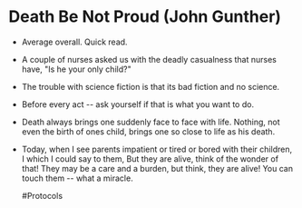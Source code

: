 # Death Be Not Proud (John Gunther)

- Average overall.  Quick read.

- A couple of nurses asked us with the deadly casualness that nurses have, "Is he your only child?"

- The trouble with science fiction is that its bad fiction and no science.

- Before every act -- ask yourself if that is what you want to do.

- Death always brings one suddenly face to face with life. Nothing, not even the birth of ones child, brings one so close to life as his death.

- Today, when I see parents impatient or tired or bored with their children, I which I could say to them, But they are alive, think of the wonder of that!  They may be a care and a burden, but think, they are alive! You can touch them -- what a miracle.

  #Protocols